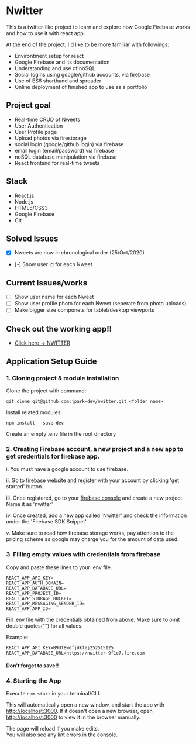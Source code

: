 # Nwitter
This is a twitter-like project to learn and explore how Google Firebase works and how to use it with react app.

At the end of the project, I'd like to be more familiar with followings:
- Environtment setup for react
- Google Firebase and its documentation
- Understanding and use of noSQL
- Social logins using google/github accounts, via firebase
- Use of ES6 shorthand and spreader
- Online deployment of finished app to use as a portfolio

## Project goal
- Real-time CRUD of Nweets
- User Authentication
- User Profile page
- Upload photos via firestorage
- social login (google/github login) via firebase
- email login (email/password) via firebase
- noSQL database manipulation via firebase
- React frontend for real-time tweets

## Stack
- React.js
- Node.js
- HTML5/CSS3
- Google Firebase
- Git

## Solved Issues
- [x] Nweets are now in chronological order (25/Oct/2020)
- [-] Show user id for each Nweet

## Current Issues/works
- [ ] Show user name for each Nweet
- [ ] Show user profile photo for each Nweet (seperate from photo uploads)
- [ ] Make bigger size componets for tablet/desktop viewports

## Check out the working app!!
- [Click here -> NWITTER](https://jpark-dev.github.io/nwitter)

## Application Setup Guide

### 1. Cloning project & module installation

Clone the project with command:
```
git clone git@github.com:jpark-dev/nwitter.git <folder name>
```

Install related modules:
```
npm install --save-dev
```

Create an empty .env file in the root directory

### 2. Creating Firebase account, a new project and a new app to get credentials for firebase app.
i. You must have a google account to use firebase.

ii. Go to [firebase website](https://firebase.google.com) and register with your account by clicking 'get started' button.

iii. Once registered, go to your [firebase console](https://console.firebase.google.com/) and create a new project. Name it as 'nwitter'

iv. Once created, add a new app called 'Nwitter' and check the information under the 'Firebase SDK Snippet'.

v. Make sure to read how firebase storage works, pay attention to the pricing scheme as google may charge you for the amount of data used.

### 3. Filling empty values with credentials from firebase

Copy and paste these lines to your .env file.
```
REACT_APP_API_KEY=
REACT_APP_AUTH_DOMAIN=
REACT_APP_DATABASE_URL=
REACT_APP_PROJECT_ID=
REACT_APP_STORAGE_BUCKET=
REACT_APP_MESSAGING_SENDER_ID=
REACT_APP_APP_ID=
```
Fill .env file with the credentials obtained from above.
Make sure to omit double quotes("") for all values.

Example:

```
REACT_APP_API_KEY=B9df8wefjdkfej252515125
REACT_APP_DATABASE_URL=https://nwitter-9f1e7.fire.com
```

#### Don't forget to save!!

### 4. Starting the App
Execute `npm start` in your terminal/CLI.

This will automatically open a new window, and start the app with [http://localhost:3000](http://localhost:3000).
If it doesn't open a new browser, open [http://localhost:3000](http://localhost:3000) to view it in the browser manually.

The page will reload if you make edits.<br />
You will also see any lint errors in the console.


